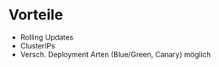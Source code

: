

# Vorteile

- Rolling Updates
- ClusterIPs 
- Versch. Deployment Arten (Blue/Green, Canary) möglich